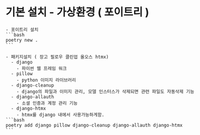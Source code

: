 # 기본 설치 - 가상환경 ( 포이트리 )
    - 포이트리 설치
    ```bash
    poetry new .
    ```

    - 패키지설치 ( 장고 필로우 클린업 올오스 htmx)
      - django
        - 파이썬 웹 프레임 워크
      - pillow
        - python 이미지 라이브러리
      - django-cleanup
        - django의 파일과 이미지 관리, 모델 인스터스가 삭제되면 관련 파일도 자동삭제 기능
      - django-allauth
        - 소셜 인증과 계정 관리 기능
      - django-htmx
        - htmx를 django 내에서 사용가능하게함.
    ```bash
    poetry add django pillow django-cleanup django-allauth django-htmx
    ```
